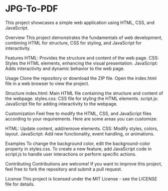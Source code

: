 # JPG-To-PDF
This project showcases a simple web application using HTML, CSS, and JavaScript.

Overview
This project demonstrates the fundamentals of web development, combining HTML for structure, CSS for styling, and JavaScript for interactivity.

Features
HTML: Provides the structure and content of the web page.
CSS: Styles the HTML elements, enhancing the visual presentation.
JavaScript: Adds interactivity and dynamic behavior to the web page.

Usage
Clone the repository or download the ZIP file.
Open the index.html file in a web browser to view the project.

Structure
index.html: Main HTML file containing the structure and content of the webpage.
styles.css: CSS file for styling the HTML elements.
script.js: JavaScript file for adding interactivity to the webpage.

Customization
Feel free to modify the HTML, CSS, and JavaScript files according to your requirements. Here are some areas you can customize:

HTML: Update content, add/remove elements.
CSS: Modify styles, colors, layout.
JavaScript: Add new functionality, event handling, or animations.

Examples
To change the background color, edit the background-color property in styles.css.
To create a new feature, add JavaScript code in script.js to handle user interactions or perform specific actions.

Contributing
Contributions are welcome! If you want to improve this project, feel free to fork the repository and submit a pull request.

License
This project is licensed under the MIT License - see the LICENSE file for details.

